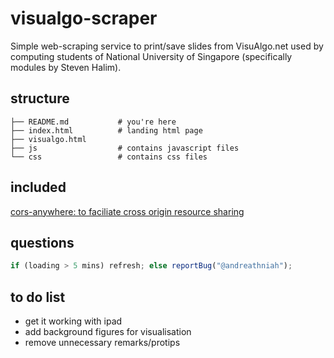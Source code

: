 # visualgo-scraper
Simple web-scraping service to print/save slides from VisuAlgo.net used by computing students of National University of Singapore (specifically modules by Steven Halim).

## structure
```
├── README.md           # you're here
├── index.html          # landing html page
├── visualgo.html       
├── js                  # contains javascript files
└── css                 # contains css files
```

## included
[cors-anywhere: to faciliate cross origin resource sharing](https://github.com/Rob--W/cors-anywhere/)

## questions
```javascript
if (loading > 5 mins) refresh; else reportBug("@andreathniah");
```

## to do list
- get it working with ipad
- add background figures for visualisation
- remove unnecessary remarks/protips
